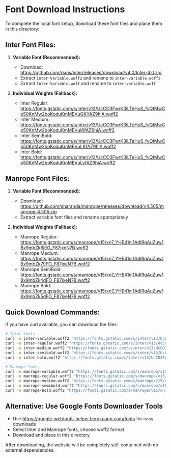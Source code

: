 # Font Download Instructions

To complete the local font setup, download these font files and place them in this directory:

## Inter Font Files:
1. **Variable Font (Recommended):**
   - Download: https://github.com/rsms/inter/releases/download/v4.0/Inter-4.0.zip
   - Extract `Inter-Variable.woff2` and rename to `inter-variable.woff2`
   - Extract `Inter-Variable.woff` and rename to `inter-variable.woff`

2. **Individual Weights (Fallback):**
   - Inter Regular: https://fonts.gstatic.com/s/inter/v13/UcCO3FwrK3iLTeHuS_fvQtMwCp50KnMw2boKoduKmMEVuGKYAZ9hiA.woff2
   - Inter Medium: https://fonts.gstatic.com/s/inter/v13/UcCO3FwrK3iLTeHuS_fvQtMwCp50KnMw2boKoduKmMEVuI6fAZ9hiA.woff2
   - Inter SemiBold: https://fonts.gstatic.com/s/inter/v13/UcCO3FwrK3iLTeHuS_fvQtMwCp50KnMw2boKoduKmMEVuLKfAZ9hiA.woff2
   - Inter Bold: https://fonts.gstatic.com/s/inter/v13/UcCO3FwrK3iLTeHuS_fvQtMwCp50KnMw2boKoduKmMEVuLyfAZ9hiA.woff2

## Manrope Font Files:
1. **Variable Font (Recommended):**
   - Download: https://github.com/sharanda/manrope/releases/download/v4.505/manrope-4.505.zip
   - Extract variable font files and rename appropriately

2. **Individual Weights (Fallback):**
   - Manrope Regular: https://fonts.gstatic.com/s/manrope/v15/xn7_YHE41ni1AdIRqAuZuw1Bx9mbZk6jEO_F87jxeN7B.woff2
   - Manrope Medium: https://fonts.gstatic.com/s/manrope/v15/xn7_YHE41ni1AdIRqAuZuw1Bx9mbZk79FO_F87jxeN7B.woff2
   - Manrope SemiBold: https://fonts.gstatic.com/s/manrope/v15/xn7_YHE41ni1AdIRqAuZuw1Bx9mbZk4dFO_F87jxeN7B.woff2
   - Manrope Bold: https://fonts.gstatic.com/s/manrope/v15/xn7_YHE41ni1AdIRqAuZuw1Bx9mbZk5dFO_F87jxeN7B.woff2

## Quick Download Commands:
If you have curl available, you can download the files:

```bash
# Inter fonts
curl -o inter-variable.woff2 "https://fonts.gstatic.com/s/inter/v13/UcCO3FwrK3iLTeHuS_fvQtMwCp50KnMw2boKoduKmMEVuLyfAZ9hiA.woff2"
curl -o inter-regular.woff2 "https://fonts.gstatic.com/s/inter/v13/UcCO3FwrK3iLTeHuS_fvQtMwCp50KnMw2boKoduKmMEVuGKYAZ9hiA.woff2"
curl -o inter-medium.woff2 "https://fonts.gstatic.com/s/inter/v13/UcCO3FwrK3iLTeHuS_fvQtMwCp50KnMw2boKoduKmMEVuI6fAZ9hiA.woff2"
curl -o inter-semibold.woff2 "https://fonts.gstatic.com/s/inter/v13/UcCO3FwrK3iLTeHuS_fvQtMwCp50KnMw2boKoduKmMEVuLKfAZ9hiA.woff2"
curl -o inter-bold.woff2 "https://fonts.gstatic.com/s/inter/v13/UcCO3FwrK3iLTeHuS_fvQtMwCp50KnMw2boKoduKmMEVuLyfAZ9hiA.woff2"

# Manrope fonts
curl -o manrope-variable.woff2 "https://fonts.gstatic.com/s/manrope/v15/xn7_YHE41ni1AdIRqAuZuw1Bx9mbZk59FO_F87jxeN7B.woff2"
curl -o manrope-regular.woff2 "https://fonts.gstatic.com/s/manrope/v15/xn7_YHE41ni1AdIRqAuZuw1Bx9mbZk6jEO_F87jxeN7B.woff2"
curl -o manrope-medium.woff2 "https://fonts.gstatic.com/s/manrope/v15/xn7_YHE41ni1AdIRqAuZuw1Bx9mbZk79FO_F87jxeN7B.woff2"
curl -o manrope-semibold.woff2 "https://fonts.gstatic.com/s/manrope/v15/xn7_YHE41ni1AdIRqAuZuw1Bx9mbZk4dFO_F87jxeN7B.woff2"
curl -o manrope-bold.woff2 "https://fonts.gstatic.com/s/manrope/v15/xn7_YHE41ni1AdIRqAuZuw1Bx9mbZk5dFO_F87jxeN7B.woff2"
```

## Alternative: Use Google Fonts Downloader Tools
- Use https://google-webfonts-helper.herokuapp.com/fonts for easy downloads
- Select Inter and Manrope fonts, choose woff2 format
- Download and place in this directory

After downloading, the website will be completely self-contained with no external dependencies.
